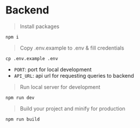 # Backend

> Install packages

```
npm i
```

> Copy .env.example to .env & fill credentials

```
cp .env.example .env
```

- `PORT`: port for local development
- `API_URL`: api url for requesting queries to backend

> Run local server for development

```
npm run dev
```

> Build your project and minify for production

```
npm run build
```
